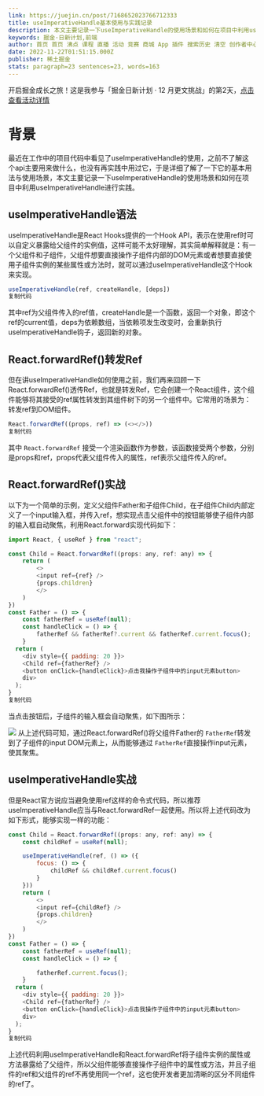 ```yaml
---
link: https://juejin.cn/post/7168652023766712333
title: useImperativeHandle基本使用与实践记录
description: 本文主要记录一下useImperativeHandle的使用场景和如何在项目中利用useImperativeHandle进行实践
keywords: 掘金·日新计划,前端
author: 首页 首页 沸点 课程 直播 活动 竞赛 商城 App 插件 搜索历史 清空 创作者中心 写文章 发沸点 写笔记 写代码 草稿箱 创作灵感 查看更多 会员 登录 注册
date: 2022-11-22T01:51:15.000Z
publisher: 稀土掘金
stats: paragraph=23 sentences=23, words=163
---
```

开启掘金成长之旅！这是我参与「掘金日新计划 · 12 月更文挑战」的第2天，[点击查看活动详情](https://juejin.cn/post/7167294154827890702 "https://juejin.cn/post/7167294154827890702")

# 背景

最近在工作中的项目代码中看见了useImperativeHandle的使用，之前不了解这个api主要用来做什么，也没有再实践中用过它，于是详细了解了一下它的基本用法与使用场景，本文主要记录一下useImperativeHandle的使用场景和如何在项目中利用useImperativeHandle进行实践。

## useImperativeHandle语法

useImperativeHandle是React Hooks提供的一个Hook API，表示在使用ref时可以自定义暴露给父组件的实例值，这样可能不太好理解，其实简单解释就是：有一个父组件和子组件，父组件想要直接操作子组件内部的DOM元素或者想要直接使用子组件实例的某些属性或方法时，就可以通过useImperativeHandle这个Hook来实现。

```js
useImperativeHandle(ref, createHandle, [deps])
复制代码
```

其中ref为父组件传入的ref值，createHandle是一个函数，返回一个对象，即这个ref的current值，deps为依赖数组，当依赖项发生改变时，会重新执行useImperativeHandle钩子，返回新的对象。

## React.forwardRef()转发Ref

但在讲useImperativeHandle如何使用之前，我们再来回顾一下React.forwardRef()透传Ref，也就是转发Ref，它会创建一个React组件，这个组件能够将其接受的ref属性转发到其组件树下的另一个组件中。它常用的场景为：转发ref到DOM组件。

```js
React.forwardRef((props, ref) => (<></>))
复制代码
```

其中 `React.forwardRef` 接受一个渲染函数作为参数，该函数接受两个参数，分别是props和ref，props代表父组件传入的属性，ref表示父组件传入的ref。

## React.forwardRef()实战

以下为一个简单的示例，定义父组件Father和子组件Child，在子组件Child内部定义了一个input输入框，并传入ref，想实现点击父组件中的按钮能够使子组件内部的输入框自动聚焦，利用React.forward实现代码如下：

```js
import React, { useRef } from "react";

const Child = React.forwardRef((props: any, ref: any) => {
    return (
        <>
        <input ref={ref} />
        {props.children}
        </>
    )
})
const Father = () => {
    const fatherRef = useRef(null);
    const handleClick = () => {
        fatherRef && fatherRef?.current && fatherRef.current.focus();
    }
  return (
    <div style={{ padding: 20 }}>
    <Child ref={fatherRef} />
    <button onClick={handleClick}>点击我操作子组件中的input元素button>
    div>
  );
}
复制代码
```

当点击按钮后，子组件的输入框会自动聚焦，如下图所示：

![](https://p6-juejin.byteimg.com/tos-cn-i-k3u1fbpfcp/8abcbff1626949df93d60f03599dbb94~tplv-k3u1fbpfcp-zoom-in-crop-mark:4536:0:0:0.awebp?) 从上述代码可知，通过React.forwardRef()将父组件Father的 `FatherRef`转发到了子组件的input DOM元素上，从而能够通过 `FatherRef`直接操作input元素，使其聚焦。

## useImperativeHandle实战

但是React官方说应当避免使用ref这样的命令式代码，所以推荐useImperativeHandle应当与React.forwardRef一起使用。所以将上述代码改为如下形式，能够实现一样的功能：

```js
const Child = React.forwardRef((props: any, ref: any) => {
    const childRef = useRef(null);

    useImperativeHandle(ref, () => ({
        focus: () => {
            childRef && childRef.current.focus()
        }
    }))
    return (
        <>
        <input ref={childRef} />
        {props.children}
        </>
    )
})
const Father = () => {
    const fatherRef = useRef(null);
    const handleClick = () => {

        fatherRef.current.focus();
    }
  return (
    <div style={{ padding: 20 }}>
    <Child ref={fatherRef} />
    <button onClick={handleClick}>点击我操作子组件中的input元素button>
    div>
  );
}
复制代码
```

上述代码利用useImperativeHandle和React.forwardRef将子组件实例的属性或方法暴露给了父组件，所以父组件能够直接操作子组件中的属性或方法，并且子组件的ref和父组件的ref不再使用同一个ref，这也使开发者更加清晰的区分不同组件的ref了。
